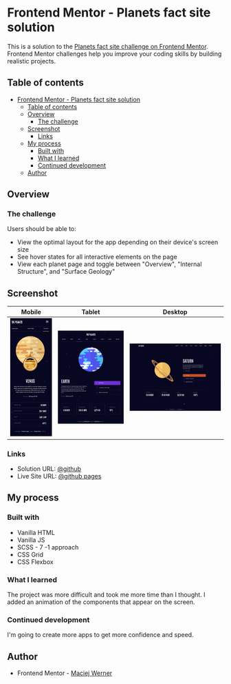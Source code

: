 # Frontend Mentor - Planets fact site solution

This is a solution to the [Planets fact site challenge on Frontend Mentor](https://www.frontendmentor.io/challenges/planets-fact-site-gazqN8w_f). Frontend Mentor challenges help you improve your coding skills by building realistic projects. 

## Table of contents

- [Frontend Mentor - Planets fact site solution](#frontend-mentor---planets-fact-site-solution)
  - [Table of contents](#table-of-contents)
  - [Overview](#overview)
    - [The challenge](#the-challenge)
  - [Screenshot](#screenshot)
    - [Links](#links)
  - [My process](#my-process)
    - [Built with](#built-with)
    - [What I learned](#what-i-learned)
    - [Continued development](#continued-development)
  - [Author](#author)

## Overview

### The challenge

Users should be able to:

- View the optimal layout for the app depending on their device's screen size
- See hover states for all interactive elements on the page
- View each planet page and toggle between "Overview", "Internal Structure", and "Surface Geology"

## Screenshot
| Mobile | Tablet | Desktop |
|--------|--------|---------|
|   ![mobile](./screens/screenshot-mobile.png)     |  ![tablet](./screens/screenshot-tablet.png)     |    ![desktop](./screens/screenshot-desktop.png)     |

### Links

- Solution URL: [@github]()
- Live Site URL: [@github pages]()

## My process

### Built with

- Vanilla HTML
- Vanilla JS
- SCSS - 7 -1 approach
- CSS Grid
- CSS Flexbox

### What I learned

The project was more difficult and took me more time than I thought. I added an animation of the components that appear on the screen.

### Continued development

I'm going to create more apps to get more confidence and speed.

## Author

- Frontend Mentor - [Maciej Werner](https://www.frontendmentor.io/profile/maciejwerner)